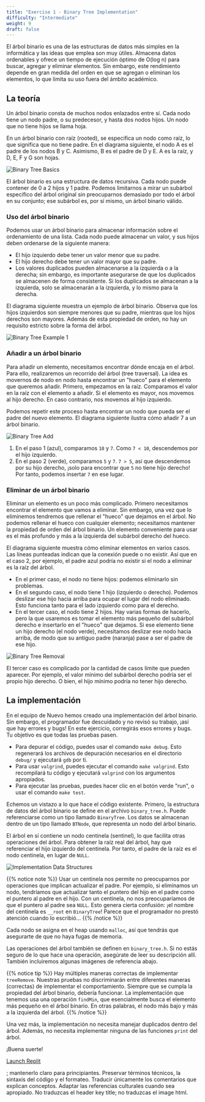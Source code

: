 ```yaml
---
title: "Exercise 1 - Binary Tree Implementation"
difficulty: "Intermediate"
weight: 9
draft: false
---
```


El árbol binario es una de las estructuras de datos más simples en la informática y las ideas que emplea son muy útiles. Almacena datos ordenables y ofrece un tiempo de ejecución óptimo de O(log n) para buscar, agregar y eliminar elementos. Sin embargo, este rendimiento depende en gran medida del orden en que se agregan o eliminan los elementos, lo que limita su uso fuera del ámbito académico.

## La teoría

Un árbol binario consta de muchos nodos enlazados entre sí. Cada nodo tiene un nodo padre, o su predecesor, y hasta dos nodos hijos. Un nodo que no tiene hijos se llama hoja.

En un árbol binario con raíz (rooted), se especifica un nodo como raíz, lo que significa que no tiene padre. En el diagrama siguiente, el nodo A es el padre de los nodos B y C. Asimismo, B es el padre de D y E. A es la raíz, y D, E, F y G son hojas.

![Binary Tree Basics](../resources/e1-01.png "Binary Tree graph with labels pointing at the root, leaves, parent, and left and right children.") 

El árbol binario es una estructura de datos recursiva. Cada nodo puede contener de 0 a 2 hijos y 1 padre. Podemos limitarnos a mirar un subárbol específico del árbol original sin preocuparnos demasiado por todo el árbol en su conjunto; ese subárbol es, por sí mismo, un árbol binario válido.

### Uso del árbol binario

Podemos usar un árbol binario para almacenar información sobre el ordenamiento de una lista. Cada nodo puede almacenar un valor, y sus hijos deben ordenarse de la siguiente manera:
- El hijo izquierdo debe tener un valor menor que su padre.
- El hijo derecho debe tener un valor mayor que su padre.
- Los valores duplicados pueden almacenarse a la izquierda o a la derecha; sin embargo, es importante asegurarse de que los duplicados se almacenen de forma consistente. Si los duplicados se almacenan a la izquierda, solo se almacenarán a la izquierda, y lo mismo para la derecha.

El diagrama siguiente muestra un ejemplo de árbol binario. Observa que los hijos izquierdos son siempre menores que su padre, mientras que los hijos derechos son mayores. Además de esta propiedad de orden, no hay un requisito estricto sobre la forma del árbol.

![Binary Tree Example 1](../resources/e1-02.png "An example binary tree where the left children are all smaller than its parent, while the right children are larger.") 

### Añadir a un árbol binario

Para añadir un elemento, necesitamos encontrar dónde encaja en el árbol. Para ello, realizaremos un recorrido del árbol (tree traversal). La idea es movernos de nodo en nodo hasta encontrar un "hueco" para el elemento que queremos añadir. Primero, empezamos en la raíz. Comparamos el valor en la raíz con el elemento a añadir. Si el elemento es mayor, nos movemos al hijo derecho. En caso contrario, nos movemos al hijo izquierdo.

Podemos repetir este proceso hasta encontrar un nodo que pueda ser el padre del nuevo elemento. El diagrama siguiente ilustra cómo añadir 7 a un árbol binario.

![Binary Tree Add](../resources/e1-03.png "Diagram illustrating the process of adding 7 to a binary tree.")

1. En el paso 1 (azul), comparamos `10` y `7`. Como `7 < 10`, descendemos por el hijo izquierdo.
2. En el paso 2 (verde), comparamos `5` y `7`. `7 > 5`, así que descendemos por su hijo derecho, ¡solo para encontrar que `5` no tiene hijo derecho! Por tanto, podemos insertar `7` en ese lugar.

### Eliminar de un árbol binario

Eliminar un elemento es un poco más complicado. Primero necesitamos encontrar el elemento que vamos a eliminar. Sin embargo, una vez que lo eliminemos tendremos que rellenar el "hueco" que dejamos en el árbol. No podemos rellenar el hueco con cualquier elemento; necesitamos mantener la propiedad de orden del árbol binario. Un elemento conveniente para usar es el más profundo y más a la izquierda del subárbol derecho del hueco.

El diagrama siguiente muestra cómo eliminar elementos en varios casos. Las líneas punteadas indican que la conexión puede o no existir. Así que en el caso 2, por ejemplo, el padre azul podría no existir si el nodo a eliminar es la raíz del árbol.
- En el primer caso, el nodo no tiene hijos: podemos eliminarlo sin problemas.
- En el segundo caso, el nodo tiene 1 hijo (izquierdo o derecho). Podemos deslizar ese hijo hacia arriba para ocupar el lugar del nodo eliminado. Esto funciona tanto para el lado izquierdo como para el derecho.
- En el tercer caso, el nodo tiene 2 hijos. Hay varias formas de hacerlo, pero la que usaremos es tomar el elemento más pequeño del subárbol derecho e insertarlo en el "hueco" que dejamos. Si ese elemento tiene un hijo derecho (el nodo verde), necesitamos deslizar ese nodo hacia arriba, de modo que su antiguo padre (naranja) pase a ser el padre de ese hijo.

![Binary Tree Removal](../resources/e1-04.png "Diagram illustrating the 3 cases of removing an element from a binary tree.")

El tercer caso es complicado por la cantidad de casos límite que pueden aparecer. Por ejemplo, el valor mínimo del subárbol derecho podría ser el propio hijo derecho. O bien, el hijo mínimo podría no tener hijo derecho.

## La implementación

En el equipo de Nuevo hemos creado una implementación del árbol binario. Sin embargo, el programador fue descuidado y no revisó su trabajo, ¡así que hay errores y bugs! En este ejercicio, corregirás esos errores y bugs. Tu objetivo es que todas las pruebas pasen.

* Para depurar el código, puedes usar el comando `make debug`. Esto regenerará los archivos de depuración necesarios en el directorio `debug/` y ejecutará `gdb` por ti.
* Para usar `valgrind`, puedes ejecutar el comando `make valgrind`. Esto recompilará tu código y ejecutará `valgrind` con los argumentos apropiados.
* Para ejecutar las pruebas, puedes hacer clic en el botón verde "run", o usar el comando `make test`.

Echemos un vistazo a lo que hace el código existente. Primero, la estructura de datos del árbol binario se define en el archivo `binary_tree.h`. Puede referenciarse como un tipo llamado `BinaryTree`. Los datos se almacenan dentro de un tipo llamado `BTNode`, que representa un nodo del árbol binario.

El árbol en sí contiene un nodo centinela (sentinel), lo que facilita otras operaciones del árbol. Para obtener la raíz real del árbol, hay que referenciar el hijo izquierdo del centinela. Por tanto, el padre de la raíz es el nodo centinela, en lugar de `NULL`.

![Implementation Data Structures](../resources/e1-05.png "Picture of a BinaryTree structure that points out the sentinel node.")

{{% notice note %}}
Usar un centinela nos permite no preocuparnos por operaciones que implican actualizar el padre. Por ejemplo, si eliminamos un nodo, tendríamos que actualizar tanto el puntero del hijo en el padre como el puntero al padre en el hijo. Con un centinela, no nos preocuparíamos de que el puntero al padre sea `NULL`. Esto genera cierta confusión: ¡el nombre del centinela es `__root` en `BinaryTree`! Parece que el programador no prestó atención cuando lo escribió...
{{% /notice %}}

Cada nodo se asigna en el heap usando `malloc`, así que tendrás que asegurarte de que no haya fugas de memoria.

Las operaciones del árbol también se definen en `binary_tree.h`. Si no estás seguro de lo que hace una operación, asegúrate de leer su descripción allí. También incluiremos algunas imágenes de referencia abajo.

{{% notice tip %}}
Hay múltiples maneras correctas de implementar `treeRemove`. Nuestras pruebas no discriminarán entre diferentes maneras (correctas) de implementar el comportamiento. Siempre que se cumpla la propiedad del árbol binario, debería funcionar. La implementación que tenemos usa una operación `findMin`, que esencialmente busca el elemento más pequeño en el árbol binario. En otras palabras, el nodo más bajo y más a la izquierda del árbol.
{{% /notice %}}

Una vez más, la implementación no necesita manejar duplicados dentro del árbol. Además, no necesita implementar ninguna de las funciones `print` del árbol.

¡Buena suerte!

<a class="my-2 mx-4 btn btn-info" href="https://replit.com/@nuevofoundation/Debugging-Exercise-1" target="_blank">Launch Replit</a>

; mantenerlo claro para principiantes.
        Preservar términos técnicos, la sintaxis del código y el formateo. Traducir únicamente los comentarios que explican conceptos.
        Adaptar las referencias culturales cuando sea apropiado. No traduzcas el header key title; no traduzcas el image html.